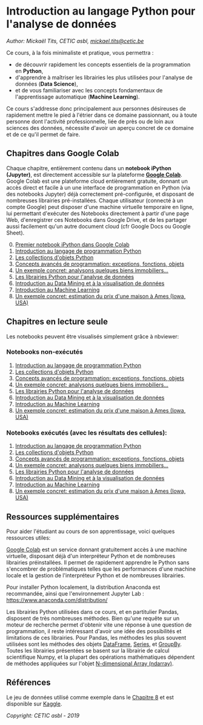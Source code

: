 

# Introduction au langage Python pour l'analyse de données

*Author: Mickaël Tits, CETIC asbl, mickael.tits@cetic.be*

Ce cours, à la fois minimaliste et pratique, vous permettra :

* de découvrir rapidement les concepts essentiels de la programmation en **Python**,
* d'apprendre à maîtriser les librairies les plus utilisées pour l'analyse de données (**Data Science**),
* et de vous familiariser avec les concepts fondamentaux de l'apprentissage automatique (**Machine Learning**). 

Ce cours s'addresse donc principalement aux personnes désireuses de rapidement mettre le pied à l'étrier dans ce domaine passionnant, ou à toute personne dont l'activité professionnelle, liée de près ou de loin aux sciences des données, nécessite d'avoir un aperçu concret de ce domaine et de ce qu'il permet de faire.

## Chapitres dans Google Colab

Chaque chapitre, entièrement contenu dans un **notebook iPython (Jupyter)**, est directement accessible sur la plateforme **[Google Colab](https://colab.research.google.com/notebooks/welcome.ipynb)**. Google Colab est une plateforme cloud entièrement gratuite, donnant un accès direct et facile à un une interface de programmation en Python (via des notebooks Jupyter) déjà correctement pré-configurée, et disposant de nombreuses librairies pré-installées. Chaque utilisateur (connecté à un compte Google) peut disposer d'une machine virtuelle temporaire en ligne, lui permettant d'exécuter des Notebooks directement à partir d'une page Web, d'enregistrer ces Notebooks dans Google Drive, et de les partager aussi facilement qu'un autre document cloud (cfr Google Docs ou Google Sheet).


0. [Premier notebook iPython dans Google Colab](https://colab.research.google.com/github/titsitits/Python_Data_Science/blob/master/0_Premier_Notebook.ipynb)
1. [Introduction au langage de programmation Python](https://colab.research.google.com/github/titsitits/Python_Data_Science/blob/master/1_Introduction.ipynb)
2. [Les collections d'objets Python](https://colab.research.google.com/github/titsitits/Python_Data_Science/blob/master/2_Collections.ipynb)
3. [Concepts avancés de programmation: exceptions, fonctions, objets](https://colab.research.google.com/github/titsitits/Python_Data_Science/blob/master/3_Advanced_Python.ipynb)
4. [Un exemple concret: analysons quelques biens immobiliers...](https://colab.research.google.com/github/titsitits/Python_Data_Science/blob/master/4_Example.ipynb)
5. [Les librairies Python pour l'analyse de données](https://colab.research.google.com/github/titsitits/Python_Data_Science/blob/master/5_Python_packages.ipynb)
6. [Introduction au Data Mining et à la visualisation de données](https://colab.research.google.com/github/titsitits/Python_Data_Science/blob/master/6_Data_Mining.ipynb)
7. [Introduction au Machine Learning](https://colab.research.google.com/github/titsitits/Python_Data_Science/blob/master/7_Machine_Learning_Introduction.ipynb)
8. [Un exemple concret: estimation du prix d'une maison à Ames (Iowa, USA)](https://colab.research.google.com/github/titsitits/Python_Data_Science/blob/master/8_Example_Ames_Housing_Dataset.ipynb)

## Chapitres en lecture seule

Les notebooks peuvent être visualisés simplement grâce à nbviewer:

### Notebooks non-exécutés

1. [Introduction au langage de programmation Python](https://nbviewer.jupyter.org/github/titsitits/Python_Data_Science/blob/master/1_Introduction.ipynb)
2. [Les collections d'objets Python](https://nbviewer.jupyter.org/github/titsitits/Python_Data_Science/blob/master/2_Collections.ipynb)
3. [Concepts avancés de programmation: exceptions, fonctions, objets](https://nbviewer.jupyter.org/github/titsitits/Python_Data_Science/blob/master/3_Advanced_Python.ipynb)
4. [Un exemple concret: analysons quelques biens immobiliers...](https://nbviewer.jupyter.org/github/titsitits/Python_Data_Science/blob/master/4_Example.ipynb)
5. [Les librairies Python pour l'analyse de données](https://nbviewer.jupyter.org/github/titsitits/Python_Data_Science/blob/master/5_Python_packages.ipynb)
6. [Introduction au Data Mining et à la visualisation de données](https://nbviewer.jupyter.org/github/titsitits/Python_Data_Science/blob/master/6_Data_Mining.ipynb)
7. [Introduction au Machine Learning](https://nbviewer.jupyter.org/github/titsitits/Python_Data_Science/blob/master/7_Machine_Learning_Introduction.ipynb)
8. [Un exemple concret: estimation du prix d'une maison à Ames (Iowa, USA)](https://nbviewer.jupyter.org/github/titsitits/Python_Data_Science/blob/master/8_Example_Ames_Housing_Dataset.ipynb)

### Notebooks exécutés (avec les résultats des cellules):

1. [Introduction au langage de programmation Python](https://nbviewer.jupyter.org/github/titsitits/Python_Data_Science/blob/master/Completed_notebooks/1_Introduction.ipynb)
2. [Les collections d'objets Python](https://nbviewer.jupyter.org/github/titsitits/Python_Data_Science/blob/master/Completed_notebooks/2_Collections.ipynb)
3. [Concepts avancés de programmation: exceptions, fonctions, objets](https://nbviewer.jupyter.org/github/titsitits/Python_Data_Science/blob/master/Completed_notebooks/3_Advanced_Python.ipynb)
4. [Un exemple concret: analysons quelques biens immobiliers...](https://nbviewer.jupyter.org/github/titsitits/Python_Data_Science/blob/master/Completed_notebooks/4_Example.ipynb)
5. [Les librairies Python pour l'analyse de données](https://nbviewer.jupyter.org/github/titsitits/Python_Data_Science/blob/master/Completed_notebooks/5_Python_packages.ipynb)
6. [Introduction au Data Mining et à la visualisation de données](https://nbviewer.jupyter.org/github/titsitits/Python_Data_Science/blob/master/Completed_notebooks/6_Data_Mining.ipynb)
7. [Introduction au Machine Learning](https://nbviewer.jupyter.org/github/titsitits/Python_Data_Science/blob/master/Completed_notebooks/7_Machine_Learning_Introduction.ipynb)
8. [Un exemple concret: estimation du prix d'une maison à Ames (Iowa, USA)](https://nbviewer.jupyter.org/github/titsitits/Python_Data_Science/blob/master/Completed_notebooks/8_Example_Ames_Housing_Dataset.ipynb)

## Ressources supplémentaires

Pour aider l'étudiant au cours de son apprentissage, voici quelques ressources utiles:

[Google Colab](https://colab.research.google.com/notebooks/welcome.ipynb) est un service donnant gratuitement accès à une machine virtuelle, disposant déjà d'un interpréteur Python et de nombreuses librairies préinstallées. Il permet de rapidement apprendre le Python sans s'encombrer de problématiques telles que les performances d'une machine locale et la gestion de l'interpréteur Python et de nombreuses librairies.

Pour installer Python localement, la distribution Anaconda est recommandée, ainsi que l'environnement Jupyter Lab : https://www.anaconda.com/distribution/

Les librairies Python utilisées dans ce cours, et en partitulier Pandas, disposent de très nombreuses méthodes. Bien qu'une requête sur un moteur de recherche permet d'obtenir vite une réponse à une question de programmation, il reste intéressant d'avoir une idée des possibilités et limitations de ces librairies. 
Pour Pandas, les méthodes les plus souvent utilisées sont les méthodes des objets [DataFrame](https://pandas.pydata.org/pandas-docs/stable/reference/frame.html), [Series](https://pandas.pydata.org/pandas-docs/stable/reference/series.html), et [GroupBy](https://pandas.pydata.org/pandas-docs/stable/reference/groupby.html). Toutes les librairies présentées se basent sur la librairie de calcul scientifique Numpy, et la plupart des opérations mathématiques dépendent de méthodes appliquées sur l'objet [N-dimensional Array (ndarray)](https://docs.scipy.org/doc/numpy/reference/arrays.ndarray.html).

## Références

Le jeu de données utilisé comme exemple dans le [Chapitre 8](https://colab.research.google.com/github/titsitits/Python_Data_Science/blob/master/8_Example_Ames_Housing_Dataset.ipynb) et est disponible sur [Kaggle](https://www.kaggle.com/c/home-data-for-ml-course).

*Copyright: CETIC asbl - 2019*
